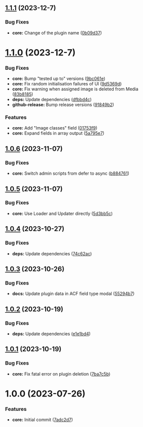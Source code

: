 ## [1.1.1](https://github.com/lexo-ch/acf-image-focus/compare/v1.1.0...v1.1.1) (2023-12-7)


### Bug Fixes

* **core:** Change of the plugin name ([0b09d37](https://github.com/lexo-ch/acf-image-focus/commit/0b09d37839f08ec7fccfd7f66cf36eed52b655bd))

# [1.1.0](https://github.com/lexo-ch/acf-image-focus/compare/v1.0.6...v1.1.0) (2023-12-7)


### Bug Fixes

* **core:** Bump "tested up to" versions ([9bc061e](https://github.com/lexo-ch/acf-image-focus/commit/9bc061e231fb08d9af2a5f7214175a2ab6f1213d))
* **core:** Fix random initialisation failures of UI ([9d5369d](https://github.com/lexo-ch/acf-image-focus/commit/9d5369d87c89417fc244f72feeb647b683691fb9))
* **core:** Fix warning when assigned image is deleted from Media ([83b8185](https://github.com/lexo-ch/acf-image-focus/commit/83b818500daf3c644e0c8333461b1313cae894b9))
* **deps:** Update dependencies ([dfbbd4c](https://github.com/lexo-ch/acf-image-focus/commit/dfbbd4c2be8b681f9afb02c9d81b3daf73b46cc0))
* **github-release:** Bump release versions ([91849b2](https://github.com/lexo-ch/acf-image-focus/commit/91849b2cf51d2eee290fcbe233fafd2fd0ebdc58))


### Features

* **core:** Add "Image classes" field ([01753f9](https://github.com/lexo-ch/acf-image-focus/commit/01753f9e0b2abdb92b15a9e394d2cfdc5271ca96))
* **core:** Expand fields in array output ([5a795e7](https://github.com/lexo-ch/acf-image-focus/commit/5a795e7f95cde6d3da6c914148b937d2a9bc18c0))

## [1.0.6](https://github.com/lexo-ch/acf-image-focus/compare/v1.0.5...v1.0.6) (2023-11-07)


### Bug Fixes

* **core:** Switch admin scripts from defer to async ([b884761](https://github.com/lexo-ch/acf-image-focus/commit/b884761f2eb3ffa8d6be2f0f48d3036bbfb4d590))

## [1.0.5](https://github.com/lexo-ch/acf-image-focus/compare/v1.0.4...v1.0.5) (2023-11-07)


### Bug Fixes

* **core:** Use Loader and Updater directly ([5d3bb5c](https://github.com/lexo-ch/acf-image-focus/commit/5d3bb5cb921fc71be6cc32b1571ae00ae7021e7e))

## [1.0.4](https://github.com/lexo-ch/acf-image-focus/compare/v1.0.3...v1.0.4) (2023-10-27)


### Bug Fixes

* **deps:** Update dependencies ([74c62ac](https://github.com/lexo-ch/acf-image-focus/commit/74c62acfdefe2231fbea2e1802dc51112a647f5b))

## [1.0.3](https://github.com/lexo-ch/acf-image-focus/compare/v1.0.2...v1.0.3) (2023-10-26)


### Bug Fixes

* **docs:** Update plugin data in ACF field type modal ([55294b7](https://github.com/lexo-ch/acf-image-focus/commit/55294b7260b335f08a0b04435d232cb8e565c66e))

## [1.0.2](https://github.com/lexo-ch/acf-image-focus/compare/v1.0.1...v1.0.2) (2023-10-19)


### Bug Fixes

* **deps:** Update dependencies ([e1e1bd4](https://github.com/lexo-ch/acf-image-focus/commit/e1e1bd4b17a687968365bfd06e2c4bb2f0a84cb2))

## [1.0.1](https://github.com/lexo-ch/acf-image-focus/compare/v1.0.0...v1.0.1) (2023-10-19)


### Bug Fixes

* **core:** Fix fatal error on plugin deletion ([7ba7c5b](https://github.com/lexo-ch/acf-image-focus/commit/7ba7c5b8b1841efc96eab73d96ef1c0435223bf1))

# 1.0.0 (2023-07-26)


### Features

* **core:** Initial commit ([7adc2d7](https://github.com/lexo-ch/acf-image-focus/commit/7adc2d7d4c4b69800ac9e6a293e7035aae385b8f))

